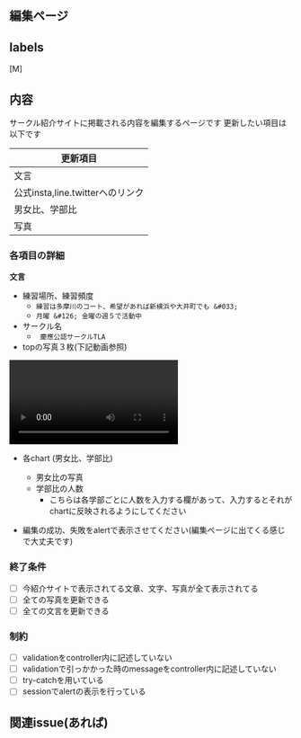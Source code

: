 ## 編集ページ
## labels
[M]
## 内容
サークル紹介サイトに掲載される内容を編集するページです
更新したい項目は以下です

| 更新項目 |
|--------|
| 文言 |
| 公式insta,line.twitterへのリンク |
| 男女比、学部比 |
| 写真 |

### 各項目の詳細
**文言**
- 練習場所、練習頻度
  - `練習は多摩川のコート、希望があれば新横浜や大井町でも &#033;`
  - `月曜 &#126; 金曜の週５で活動中`
- サークル名
  - ` 慶應公認サークルTLA`
- topの写真３枚(下記動画参照)

<video src="/Image/289219472-eca06f5c-a8ef-4397-b38e-f1754baf9e32.mov"></video>

  - 各chart (男女比、学部比)
    - 男女比の写真
    - 学部比の人数
      - こちらは各学部ごとに人数を入力する欄があって、入力するとそれがchartに反映されるようにしてください

- 編集の成功、失敗をalertで表示させてください(編集ページに出てくる感じで大丈夫です)

### 終了条件
- [ ] 今紹介サイトで表示されてる文章、文字、写真が全て表示されてる
- [ ] 全ての写真を更新できる
- [ ] 全ての文言を更新できる

### 制約

- [ ] validationをcontroller内に記述していない
- [ ] validationで引っかかった時のmessageをcontroller内に記述していない
- [ ] try-catchを用いている
- [ ] sessionでalertの表示を行っている

## 関連issue(あれば)




